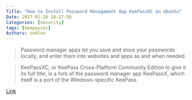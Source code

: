 ```yaml
---
Title: "How to Install Password Management App KeePassXC on Ubuntu"
Date: 2017-01-26 18:27:56
Categories: [security]
tags: [keepassxc]
Authors: sedlav
---
```


> Password manager apps let you save and store your passwords locally, and enter them into websites and apps as and when needed.

> KeePassXC, or KeePass Cross-Platform Community Edition to give it its full title, is a fork of the password manager app KeePassX, which itself is a port of the Windows-specific KeePass.

[Link](http://www.omgubuntu.co.uk/2017/01/keepass-community-install-ubuntu)
